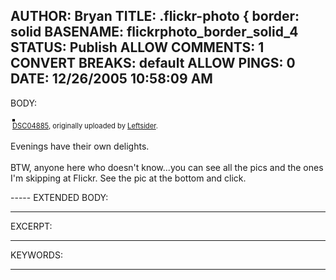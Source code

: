 AUTHOR: Bryan
TITLE: .flickr-photo { border: solid
BASENAME: flickrphoto_border_solid_4
STATUS: Publish
ALLOW COMMENTS: 1
CONVERT BREAKS: __default__
ALLOW PINGS: 0
DATE: 12/26/2005 10:58:09 AM
-----
BODY:
<style type="text/css">
.flickr-photo { border: solid 2px #000000; }
.flickr-yourcomment { }
.flickr-frame { text-align: left; padding: 3px; }
.flickr-caption { font-size: 0.8em; margin-top: 0px; }
</style>

<div class="flickr-frame">
	<a href="http://www.flickr.com/photos/leftsider/77349385/" title="photo sharing"><img src="http://static.flickr.com/39/77349385_d605c4b3f7.jpg" class="flickr-photo" alt="" /></a>
<br />
	<span class="flickr-caption"><a href="http://www.flickr.com/photos/leftsider/77349385/">DSC04885</a>, originally uploaded by <a href="http://www.flickr.com/people/leftsider/">Leftsider</a>.</span>
</div>
				
<p class="flickr-yourcomment">
	Evenings have their own delights.<br />
<br />
BTW, anyone here who doesn't know...you can see all the pics and the ones I'm skipping at Flickr. See the pic at the bottom and click.
</p>
-----
EXTENDED BODY:

-----
EXCERPT:

-----
KEYWORDS:

-----


